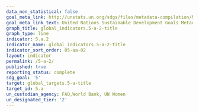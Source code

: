 ```yaml
---
data_non_statistical: false
goal_meta_link: http://unstats.un.org/sdgs/files/metadata-compilation/Metadata-Goal-5.pdf
goal_meta_link_text: United Nations Sustainable Development Goals Metadata (pdf 634kB)
graph_title: global_indicators.5-a-2-title
graph_type: line
indicator: 5.a.2
indicator_name: global_indicators.5-a-2-title
indicator_sort_order: 05-aa-02
layout: indicator
permalink: /5-a-2/
published: true
reporting_status: complete
sdg_goal: '5'
target: global_targets.5-a-title
target_id: 5.a
un_custodian_agency: FAO,World Bank, UN Women
un_designated_tier: '2'
---
```

